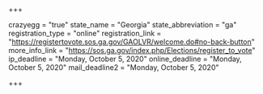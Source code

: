 +++

crazyegg = "true"
state_name = "Georgia"
state_abbreviation = "ga"
registration_type = "online"
registration_link = "https://registertovote.sos.ga.gov/GAOLVR/welcome.do#no-back-button"
more_info_link = "https://sos.ga.gov/index.php/Elections/register_to_vote"
ip_deadline = "Monday, October 5, 2020"
online_deadline = "Monday, October 5, 2020"
mail_deadline2 = "Monday, October 5, 2020"

+++